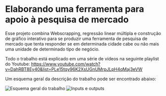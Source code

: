 # Elaborando uma ferramenta para apoio à pesquisa de mercado
Esse projeto combina Webscrapping, regressão linear múltipla e construção de gráfico interativo para se produzir uma ferramenta de pesquisa de mercado que tenta responder se em determinada cidade cabe ou não mais uma unidade de determinado tipo de negócio.

Todo o trabalho está explicado em uma série de vídeos na seguinte playlist do Youtube:
https://www.youtube.com/watch?v=DahRBT8Ey40&list=PLe15tqy96K2XsUGnUMrpJLpH4qMaj3eVW

Um esquema geral da descrição do trabalho pode ser encontrado abaixo:

![Esquema geral do trabalho](https://user-images.githubusercontent.com/37813005/138500354-f79661d0-0a76-4efc-ab43-88252d3323cd.png)
![Inputs e outputs](https://user-images.githubusercontent.com/37813005/138500384-83dcfc4b-13ce-420c-9b45-5aab3630d32e.png)
